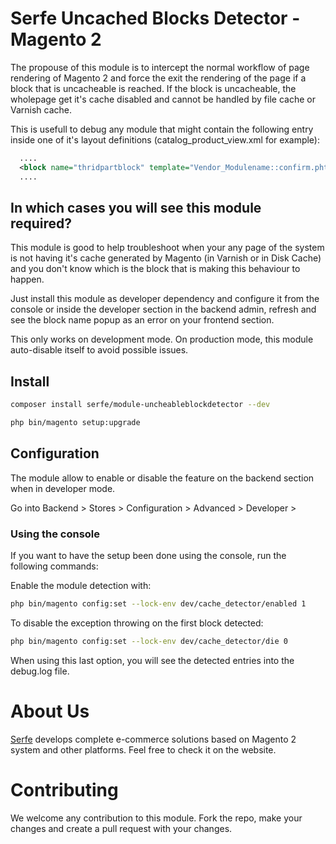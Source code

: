 # Serfe Uncached Blocks Detector - Magento 2

The propouse of this module is to intercept the normal workflow of page rendering of Magento 2 and force the exit the rendering of the page if a block that is uncacheable is reached. If the block is uncacheable, the wholepage get it's cache disabled and cannot be handled by file cache or Varnish cache.

This is usefull to debug any module that might contain the following entry inside one of it's layout definitions (catalog_product_view.xml for example):

```xml
  ....
  <block name="thridpartblock" template="Vendor_Modulename::confirm.phtml" cacheable="false">
  ....
```

## In which cases you will see this module required?

This module is good to help troubleshoot when your any page of the system is not having it's cache generated by Magento (in Varnish or in Disk Cache) and you don't know which is the block that is making this behaviour to happen.

Just install this module as developer dependency and configure it from the console or inside the developer section in the backend admin, refresh and see the block name popup as an error on your frontend section.

This only works on development mode. On production mode, this module auto-disable itself to avoid possible issues.

## Install

```bash
composer install serfe/module-uncheableblockdetector --dev
```

```bash
php bin/magento setup:upgrade
```

## Configuration

The module allow to enable or disable the feature on the backend section when in developer mode.

Go into Backend > Stores > Configuration > Advanced >  Developer > 

### Using the console

If you want to have the setup been done using the console, run the following commands:

Enable the module detection with:

```bash
php bin/magento config:set --lock-env dev/cache_detector/enabled 1
```

To disable the exception throwing on the first block detected:

```bash
php bin/magento config:set --lock-env dev/cache_detector/die 0
```

When using this last option, you will see the detected entries into the debug.log file.

# About Us

[Serfe](https://www.serfe.com/?utm_medium=referral_profile&utm_source=github&utm_campaign=115959) develops complete e-commerce solutions based on Magento 2 system and other platforms. Feel free to check it on the website.

# Contributing

We welcome any contribution to this module. Fork the repo, make your changes and create a pull request with your changes.
